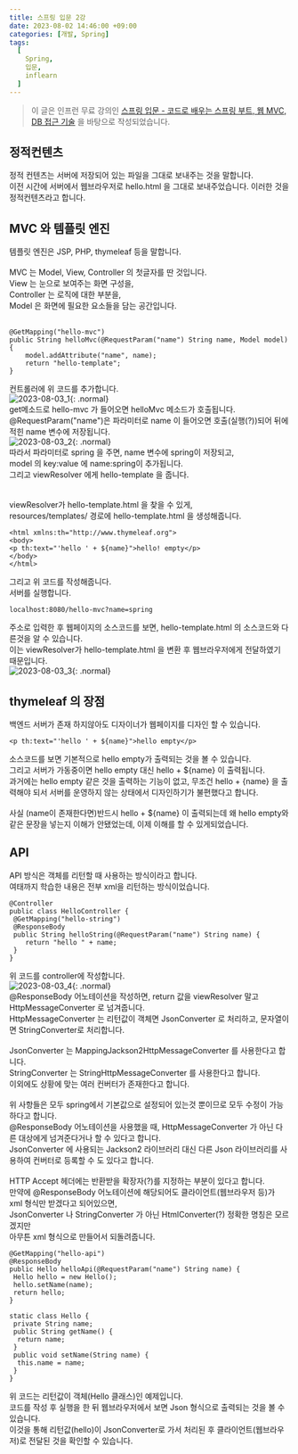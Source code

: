 ```yaml
---
title: 스프링 입문 2강
date: 2023-08-02 14:46:00 +09:00
categories: [개발, Spring]
tags:
  [
    Spring,
	입문,
	inflearn
  ]
---
```


> 이 글은 인프런 무료 강의인 [스프링 입문 - 코드로 배우는 스프링 부트, 웹 MVC, DB 접근 기술](https://www.inflearn.com/course/%EC%8A%A4%ED%94%84%EB%A7%81-%EC%9E%85%EB%AC%B8-%EC%8A%A4%ED%94%84%EB%A7%81%EB%B6%80%ED%8A%B8) 을 바탕으로 작성되었습니다.<br>

## 정적컨텐츠
정적 컨텐츠는 서버에 저장되어 있는 파일을 그대로 보내주는 것을 말합니다.<br>
이전 시간에 서버에서 웹브라우저로 hello.html 을 그대로 보내주었습니다. 이러한 것을 정적컨텐츠라고 합니다.<br>

## MVC 와 템플릿 엔진
템플릿 엔진은 JSP, PHP, thymeleaf 등을 말합니다.<br>
<br>
MVC 는 Model, View, Controller 의 첫글자를 딴 것입니다.<br>
View 는 눈으로 보여주는 화면 구성을,<br>
Controller 는 로직에 대한 부분을,<br>
Model 은 화면에 필요한 요소들을 담는 공간입니다.<br>
<br>
```
@GetMapping("hello-mvc")
public String helloMvc(@RequestParam("name") String name, Model model) {
	model.addAttribute("name", name);
	return "hello-template";
}
```
컨트롤러에 위 코드를 추가합니다.<br>
![2023-08-03_1](https://github.com/Hoon1999/hoon1999.github.io/assets/100833901/349103cb-0a48-4d05-bfba-d822e4aadaba){: .normal}<br>
get메소드로 hello-mvc 가 들어오면 helloMvc 메소드가 호출됩니다.<br>
@RequestParam("name")은 파라미터로 name 이 들어오면 호출(실행(?))되어 뒤에 적힌 name 변수에 저장됩니다.<br>
![2023-08-03_2](https://github.com/Hoon1999/hoon1999.github.io/assets/100833901/68ba66a9-d720-4c35-9193-d8bd0f073ae3){: .normal}<br>
따라서 파라미터로 spring 을 주면, name 변수에 spring이 저장되고,<br>
model 의 key:value 에 name:spring이 추가됩니다.<br>
그리고 viewResolver 에게 hello-template 을 줍니다.<br>
<br>
<br>
viewResolver가 hello-template.html 을 찾을 수 있게,<br>
resources/templates/ 경로에 hello-template.html 을 생성해줍니다.<br>
```
<html xmlns:th="http://www.thymeleaf.org">
<body>
<p th:text="'hello ' + ${name}">hello! empty</p>
</body>
</html>
```
그리고 위 코드를 작성해줍니다.<br>
서버를 실행합니다.<br>
```
localhost:8080/hello-mvc?name=spring
```
주소로 입력한 후 웹페이지의 소스코드를 보면, hello-template.html 의 소스코드와 다른것을 알 수 있습니다.<br>
이는 viewResolver가 hello-template.html 을 변환 후 웹브라우저에게 전달하였기 때문입니다.<br>
![2023-08-03_3](https://github.com/Hoon1999/hoon1999.github.io/assets/100833901/5bb39ece-fee2-41da-a508-87d8406c090a){: .normal}<br>

## thymeleaf 의 장점
백엔드 서버가 존재 하지않아도 디자이너가 웹페이지를 디자인 할 수 있습니다.<br>

```
<p th:text="'hello ' + ${name}">hello empty</p>
```

소스코드를 보면 기본적으로 hello empty가 출력되는 것을 볼 수 있습니다.<br>
그리고 서버가 가동중이면 hello empty 대신 hello + ${name} 이 출력됩니다.<br>
과거에는 hello empty 같은 것을 출력하는 기능이 없고, 무조건 hello + {name} 을 출력해야 되서
서버를 운영하지 않는 상태에서 디자인하기가 불편했다고 합니다.<br>
<br>
사실 (name이 존재한다면)반드시 hello + ${name} 이 출력되는데 왜 hello empty와 같은 문장을 넣는지 이해가 안됐었는데,
이제 이해를 할 수 있게되었습니다.<br>

## API
API 방식은 객체를 리턴할 때 사용하는 방식이라고 합니다.<br>
여태까지 학습한 내용은 전부 xml을 리턴하는 방식이었습니다.<br>
```
@Controller
public class HelloController {
 @GetMapping("hello-string")
 @ResponseBody
 public String helloString(@RequestParam("name") String name) {
	return "hello " + name;
 }
}
```
위 코드를 controller에 작성합니다.<br>
![2023-08-03_4](https://github.com/Hoon1999/hoon1999.github.io/assets/100833901/2a5bbe72-84e0-4c8f-b959-8a60885499b8){: .normal}<br>
@ResponseBody 어노테이션을 작성하면, return 값을 viewResolver 말고 HttpMessageConverter 로 넘겨줍니다.<br>
HttpMessageConverter 는 리턴값이 객체면 JsonConverter 로 처리하고, 문자열이면 StringConverter로 처리합니다.<br>
<br>
JsonConverter 는  MappingJackson2HttpMessageConverter 를 사용한다고 합니다.<br>
StringConverter 는 StringHttpMessageConverter 를 사용한다고 합니다.<br>
이외에도 상황에 맞는 여러 컨버터가 존재한다고 합니다.<br>
<br>
위 사항들은 모두 spring에서 기본값으로 설정되어 있는것 뿐이므로 모두 수정이 가능하다고 합니다.<br>
@ResponseBody 어노테이션을 사용했을 때, HttpMessageConverter 가 아닌 다른 대상에게 넘겨준다거나 할 수 있다고 합니다.<br>
JsonConverter 에 사용되는 Jackson2 라이브러리 대신 다른 Json 라이브러리를 사용하여 컨버터로 등록할 수 도 있다고 합니다.<br>
<br>
HTTP Accept 헤더에는 반환받을 확장자(?)를 지정하는 부분이 있다고 합니다.<br>
만약에 @ResponseBody 어노테이션에 해당되어도 클라이언트(웹브라우저 등)가 xml 형식만 받겠다고 되어있으면, <br>
JsonConverter 나 StringConverter 가 아닌 HtmlConverter(?) 정확한 명칭은 모르겠지만 <br>
아무튼 xml 형식으로 만들어서 되돌려줍니다.<br>

```
@GetMapping("hello-api")
@ResponseBody
public Hello helloApi(@RequestParam("name") String name) {
 Hello hello = new Hello();
 hello.setName(name);
 return hello;
}

static class Hello {
 private String name;
 public String getName() {
  return name;
 }
 public void setName(String name) {
  this.name = name;
 }
}
```
위 코드는 리턴값이 객체(Hello 클래스)인 예제입니다.<br>
코드를 작성 후 실행을 한 뒤 웹브라우저에서 보면 Json 형식으로 출력되는 것을 볼 수 있습니다.<br>
이것을 통해 리턴값(hello)이 JsonConverter로 가서 처리된 후 클라이언트(웹브라우저)로 전달된 것을 확인할 수 있습니다.<br>